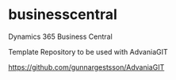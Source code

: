 # businesscentral
Dynamics 365 Business Central

Template Repository to be used with AdvaniaGIT

https://github.com/gunnargestsson/AdvaniaGIT
